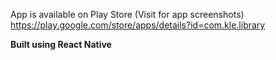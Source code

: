 App is available on Play Store (Visit for app screenshots)
https://play.google.com/store/apps/details?id=com.kle.library

**Built using React Native**
